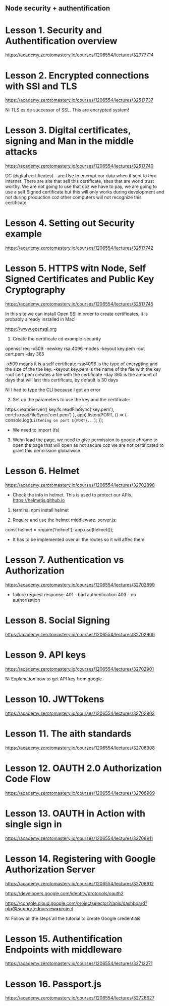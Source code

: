 ## Node security + authentification

# Lesson 1. Security and Authentification overview

https://academy.zerotomastery.io/courses/1206554/lectures/32977714

# Lesson 2. Encrypted connections with SSl and TLS

https://academy.zerotomastery.io/courses/1206554/lectures/32517737

N: TLS es de successor of SSL. This are encrypted system!

# Lesson 3. Digital certificates, signing and Man in the middle attacks

https://academy.zerotomastery.io/courses/1206554/lectures/32517740

DC (digital certificates) - are Use to encrypt our data when it sent to thru internet. There are site that sell this certificate, sites that are world trust worthy.
We are not going to use that coz we have to pay, we are going to use a self Signed certificate but this will only works during development and not during production coz other computers will not recognize this certificate.

# Lesson 4. Setting out Security example

https://academy.zerotomastery.io/courses/1206554/lectures/32517742

# Lesson 5. HTTPS witn Node, Self Signed Certificates and Public Key Cryptography

https://academy.zerotomastery.io/courses/1206554/lectures/32517745

In this site we can install Open SSl in order to create certificates, it is probably already installed in Mac!

https://www.openssl.org

1. Create the certificate
   cd example-security

openssl req -x509 -newkey rsa:4096 -nodes -keyout key.pem -out cert.pem -day 365

-x509 means it is a self certificate
rsa:4096 is the type of encrypting and the size of the the key.
-keyout key.pem is the name of the file with the key
-out cert.pem creates a file with the certificate
-day 365 is the amount of days that will last this certificate, by default is 30 days

N: I had to type the CLI because I got an error

2. Set up the parameters to use the key and the certificate:

https.createServer({
key:fs.readFileSync('key.pem'),
cert:fs.readFileSync('cert.pem')
}, app).listen(PORT, () => {
console.log(`Listening on port ${PORT}...`);
});

- We need to import (fs)

3. Wehn load the page, we need to give permission to google chrome to open the page that will open as not secure coz we are not certificated to grant this permission globalwise.

# Lesson 6. Helmet

https://academy.zerotomastery.io/courses/1206554/lectures/32702898

- Check the info in helmet. This is used to protect our APIs.
  https://helmetjs.github.io

1. terminal
   npm install helmet

2. Require and use the helmet middleware. server.js:

const helmet = require('helmet');
app.use(helmet());

- It has to be implemented over all the routes so it will affec them.

# Lesson 7. Authentication vs Authorization

https://academy.zerotomastery.io/courses/1206554/lectures/32702899

- failure request response:
  401 - bad authentication
  403 - no authorization

# Lesson 8. Social Signing

https://academy.zerotomastery.io/courses/1206554/lectures/32702900

# Lesson 9. API keys

https://academy.zerotomastery.io/courses/1206554/lectures/32702901

N: Explanation how to get API key from google

# Lesson 10. JWTTokens

https://academy.zerotomastery.io/courses/1206554/lectures/32702902

# Lesson 11. The aith standards

https://academy.zerotomastery.io/courses/1206554/lectures/32708908

# Lesson 12. OAUTH 2.0 Authorization Code Flow

https://academy.zerotomastery.io/courses/1206554/lectures/32708909

# Lesson 13. OAUTH in Action with single sign in

https://academy.zerotomastery.io/courses/1206554/lectures/32708911

# Lesson 14. Registering with Google Authorization Server

https://academy.zerotomastery.io/courses/1206554/lectures/32708912

https://developers.google.com/identity/protocols/oauth2

https://console.cloud.google.com/projectselector2/apis/dashboard?pli=1&supportedpurview=project

N: Follow all the steps all the tutorial to create Google credentials

# Lesson 15. Authentification Endpoints with middleware

https://academy.zerotomastery.io/courses/1206554/lectures/32712271

# Lesson 16. Passport.js

https://academy.zerotomastery.io/courses/1206554/lectures/32726627
